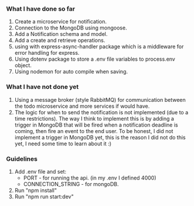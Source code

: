 ### What I have done so far

1. Create a microservice for notification.
2. Connection to the MongoDB using mongoose.
3. Add a Notification schema and model.
4. Add a create and retrieve operations.
5. using with express-async-handler package which is a middleware for error handling for express.
6. Using dotenv package to store a .env file variables to process.env object.
7. Using nodemon for auto compile when saving.

### What I have not done yet

1. Using a message broker (style RabbitMQ) for communication between the todo microservice and more services if would have.
2. The logic for when to send the notification is not implemented (due to a time restrictions).
   The way I think to implement this is by adding a trigger in MongoDB that will be fired when a notification deadline is coming, then fire an event to the end user.
   To be honest, I did not implement a trigger in MongoDB yet, this is the reason I did not do this yet, I need some time to learn about it :)

### Guidelines

1. Add .env file and set:
   - PORT - for running the api. (in my .env I defined 4000)
   - CONNECTION_STRING - for mongoDB.
2. Run "npm install"
3. Run "npm run start:dev"
